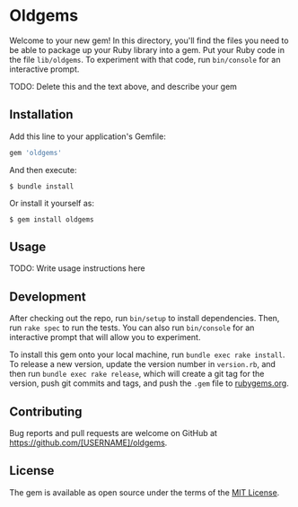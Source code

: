 # Oldgems

Welcome to your new gem! In this directory, you'll find the files you need to be able to package up your Ruby library into a gem. Put your Ruby code in the file `lib/oldgems`. To experiment with that code, run `bin/console` for an interactive prompt.

TODO: Delete this and the text above, and describe your gem

## Installation

Add this line to your application's Gemfile:

```ruby
gem 'oldgems'
```

And then execute:

    $ bundle install

Or install it yourself as:

    $ gem install oldgems

## Usage

TODO: Write usage instructions here

## Development

After checking out the repo, run `bin/setup` to install dependencies. Then, run `rake spec` to run the tests. You can also run `bin/console` for an interactive prompt that will allow you to experiment.

To install this gem onto your local machine, run `bundle exec rake install`. To release a new version, update the version number in `version.rb`, and then run `bundle exec rake release`, which will create a git tag for the version, push git commits and tags, and push the `.gem` file to [rubygems.org](https://rubygems.org).

## Contributing

Bug reports and pull requests are welcome on GitHub at https://github.com/[USERNAME]/oldgems.


## License

The gem is available as open source under the terms of the [MIT License](https://opensource.org/licenses/MIT).
